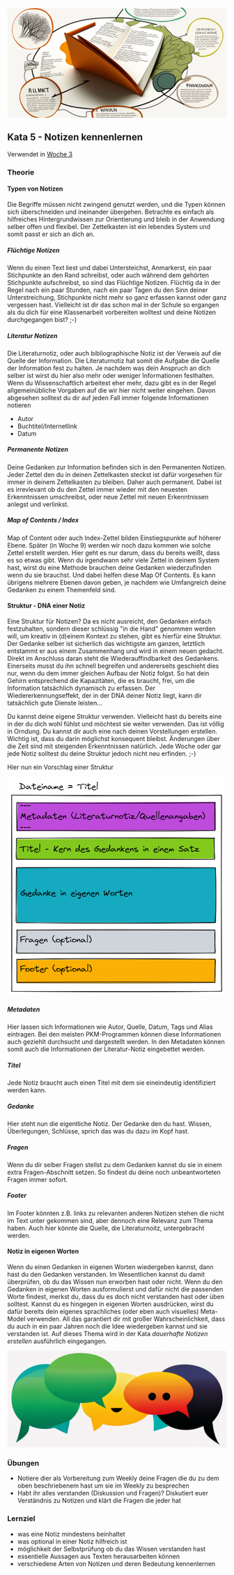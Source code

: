 ![Notizen kennenlernen](images/woche3.png)

## Kata 5 - Notizen kennenlernen

Verwendet in [Woche 3](2-1-Woche-3.md)

### Theorie

#### Typen von Notizen
Die Begriffe müssen nicht zwingend genutzt werden, und die Typen können sich überschneiden und ineinander übergehen. Betrachte es einfach als hilfreiches Hintergrundwissen zur Orientierung und bleib in der Anwendung selber offen und flexibel. Der Zettelkasten ist ein lebendes System und somit passt er sich an dich an.

##### Flüchtige Notizen
Wenn du einen Text liest und dabei Untersteichst, Anmarkerst, ein paar Stichpunkte an den Rand schreibst, oder auch während dem gehörten Stichpunkte aufschreibst, so sind das Flüchtige Notizen. Flüchtig da in der Regel nach ein paar Stunden, nach ein paar Tagen du den Sinn deiner Unterstreichung, Stichpunkte nicht mehr so ganz erfassen kannst oder ganz vergessen hast. Vielleicht ist dir das schon mal in der Schule so ergangen als du dich für eine Klassenarbeit vorbereiten wolltest und deine Notizen durchgegangen bist? ;-)

##### Literatur Notizen
Die Literaturnotiz, oder auch bibliographische Notiz ist der Verweis auf die Quelle der Information. Die Literaturnotiz hat somit die Aufgabe die Quelle der Information fest zu halten. Je nachdem was dein Anspruch an dich selber ist wirst du hier also mehr oder weniger Informationen festhalten. Wenn du Wissenschaftlich arbeitest eher mehr, dazu gibt es in der Regel allgemeinübliche Vorgaben auf die wir hier nicht weiter eingehen. Davon abgesehen solltest du dir auf jeden Fall immer folgende Informationen notieren
- Autor
- Buchtitel/Internetlink
- Datum

##### Permanente Notizen
Deine Gedanken zur Information befinden sich in den Permanenten Notizen. Jeder Zettel den du in deinen Zettelkasten steckst ist dafür vorgesehen für immer in deinem Zettelkasten zu bleiben. Daher auch permanent. Dabei ist es irrevlevant ob du den Zettel immer wieder mit den neuesten Erkenntnissen umschreibst, oder neue Zettel mit neuen Erkenntnissen anlegst und verlinkst.

##### Map of Contents / Index
Map of Content oder auch Index-Zettel bilden Einstiegspunkte auf höherer Ebene. Später (in Woche 9) werden wir noch dazu kommen wie solche Zettel erstellt werden. Hier geht es nur darum, dass du bereits weißt, dass es so etwas gibt. Wenn du irgendwann sehr viele Zettel in deinem System hast, wirst du eine Methode brauchen deine Gedanken wiederzufinden wenn du sie brauchst. Und dabei helfen diese Map Of Contents. Es kann übrigens mehrere Ebenen davon geben, je nachdem wie Umfangreich deine Gedanken zu einem Themenfeld sind.



#### Struktur - DNA einer Notiz
Eine Struktur für Notizen? Da es nicht ausreicht, den Gedanken einfach festzuhalten, sondern dieser schlüssig "in die Hand" genommen werden will, um kreativ in (d)einem Kontext zu stehen, gibt es hierfür eine Struktur. Der Gedanke selber ist sicherlich das wichtigste am ganzen, letztlich entstammt er aus einem Zusammenhang und wird in einem neuen gedacht. Direkt im Anschluss daran steht die Wiederauffindbarkeit des Gedankens. Einerseits musst du ihn schnell begreifen und andererseits geschieht dies nur, wenn du dem immer gleichen Aufbau der Notiz folgst. So hat dein Gehirn entsprechend die Kapazitäten, die es braucht, frei, um die Information tatsächlich dynamisch zu erfassen. Der Wiedererkennungseffekt, der in der DNA deiner Notiz liegt, kann dir tatsächlich gute Dienste leisten...

Du kannst deine eigene Struktur verwenden. Vielleicht hast du bereits eine in der du dich wohl fühlst und möchtest sie weiter verwenden. Das ist völlig in Orndung. Du kannst dir auch eine nach deinen Vorstellungen erstellen. Wichtig ist, dass du darin möglichst konsequent bleibst. Änderungen über die Zeit sind mit steigenden Erkenntnissen natürlich. Jede Woche oder gar jede Notiz solltest du deine Struktur jedoch nicht neu erfinden. ;-)

Hier nun ein Vorschlag einer Struktur

![DNA einer Notiz](images/node-dna.png)

##### Metadaten
Hier lassen sich Informationen wie Autor, Quelle, Datum, Tags und Alias eintragen. Bei den meisten PKM-Programmen können diese Informationen auch geziehlt durchsucht und dargestellt werden. In den Metadaten können somit auch die Informationen der Literatur-Notiz eingebettet werden.

##### Titel
Jede Notiz braucht auch einen Titel mit dem sie eineindeutig identifiziert werden kann.

##### Gedanke
Hier steht nun die eigentliche Notiz. Der Gedanke den du hast. Wissen, Überlegungen, Schlüsse, sprich das was du dazu im Kopf hast.

##### Fragen
Wenn du dir selber Fragen stellst zu dem Gedanken kannst du sie in einem extra Fragen-Abschnitt setzen. So findest du deine noch unbeantworteten Fragen immer sofort.


##### Footer
Im Footer könnten z.B. links zu relevanten anderen Notizen stehen die nicht im Text unter gekommen sind, aber dennoch eine Relevanz zum Thema haben. Auch hier könnte die Quelle, die Literaturnoitz, untergebracht werden.


#### Notiz in eigenen Worten
Wenn du einen Gedanken in eigenen Worten wiedergeben kannst, dann hast du den Gedanken verstanden. Im Wesentlichen kannst du damit überprüfen, ob du das Wissen nun erworben hast oder nicht. Wenn du den Gedanken in eigenen Worten ausformulierst und dafür nicht die passenden Worte findest, merkst du, dass du es doch nicht verstanden hast oder üben solltest. Kannst du es hingegen in eigenen Worten ausdrücken, wirst du dafür bereits dein eigenes sprachliches (oder eben auch visuelles) Meta-Model verwenden. All das garantiert dir mit großer Wahrscheinlichkeit, dass du auch in ein paar Jahren noch die Idee wiedergeben kannst und sie verstanden ist. Auf dieses Thema wird in der Kata _dauerhafte Notizen erstellen_ ausführlich eingegangen.


![Sprechblasen](images/Sprechblasen.png)


### Übungen
- Notiere dier als Vorbereitung zum Weekly deine Fragen die du zu dem oben beschriebenem hast um sie im Weekly zu besprechen
- Habt ihr alles verstanden (Diskussion und Fragen)? Diskutiert euer Verständnis zu Notizen und klärt die Fragen die jeder hat



### Lernziel
- was eine Notiz mindestens beinhaltet
- was optional in einer Notiz hilfreich ist
- möglichkeit der Selbstprüfung ob du das Wissen verstanden hast
- essentielle Aussagen aus Texten herausarbeiten können
- verschiedene Arten von Notizen und deren Bedeutung kennenlernen

